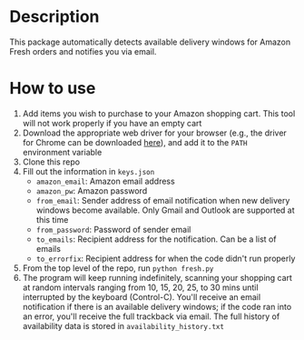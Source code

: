 # Description
This package automatically detects available delivery windows for Amazon Fresh orders and notifies you via email.

# How to use
1. Add items you wish to purchase to your Amazon shopping cart. This tool will not work properly if you have an empty cart
1. Download the appropriate web driver for your browser (e.g., the driver for Chrome can be downloaded [here](https://chromedriver.chromium.org)), and add it to the `PATH` environment variable
1. Clone this repo
1. Fill out the information in `keys.json`
    - `amazon_email`: Amazon email address
    - `amazon_pw`: Amazon password
    - `from_email`: Sender address of email notification when new delivery windows become available. Only Gmail and Outlook are supported at this time
    - `from_password`: Password of sender email
    - `to_emails`: Recipient address for the notification. Can be a list of emails
    - `to_errorfix`: Recipient address for when the code didn't run properly
1. From the top level of the repo, run `python fresh.py`
1. The program will keep running indefinitely, scanning your shopping cart at random intervals ranging from 10, 15, 20, 25, to 30 mins until interrupted by the keyboard (Control-C). You'll receive an email notification if there is an available delivery windows; if the code ran into an error, you'll receive the full trackback via email. The full history of availability data is stored in `availability_history.txt`

